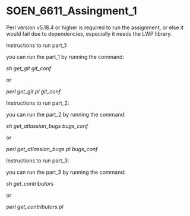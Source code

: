 # SOEN_6611_Assingment_1

Perl version v5.18.4 or higher is required to run the assignment, or else it would fail due to dependencies, especially it needs the LWP library.

Instructions to run part_1:

you can run the part_1 by running the command:

_sh get_git git_conf_

or

_perl get_git.pl git_conf_

Instructions to run part_2:

you can run the part_2 by running the command:

_sh get_atlassian_bugs bugs_conf_

or

_perl get_atlassian_bugs.pl bugs_conf_

Instructions to run part_3:

you can run the part_3 by running the command:

_sh get_contributors_

or

_perl get_contributors.pl_
